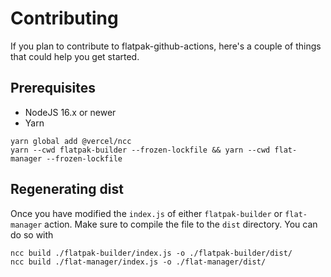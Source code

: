 # Contributing

If you plan to contribute to flatpak-github-actions, here's a couple of things that could help you get started.

## Prerequisites

- NodeJS 16.x or newer
- Yarn

```shell
yarn global add @vercel/ncc
yarn --cwd flatpak-builder --frozen-lockfile && yarn --cwd flat-manager --frozen-lockfile
```

## Regenerating dist

Once you have modified the `index.js` of either `flatpak-builder` or
`flat-manager` action. Make sure to compile the file to the `dist`
directory. You can do so with

```shell
ncc build ./flatpak-builder/index.js -o ./flatpak-builder/dist/
ncc build ./flat-manager/index.js -o ./flat-manager/dist/
```

